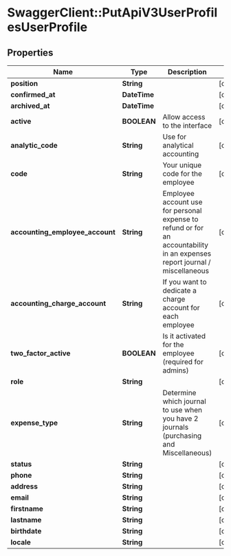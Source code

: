# SwaggerClient::PutApiV3UserProfilesUserProfile

## Properties
Name | Type | Description | Notes
------------ | ------------- | ------------- | -------------
**position** | **String** |  | [optional] 
**confirmed_at** | **DateTime** |  | [optional] 
**archived_at** | **DateTime** |  | [optional] 
**active** | **BOOLEAN** | Allow access to the interface | [optional] 
**analytic_code** | **String** | Use for analytical accounting | [optional] 
**code** | **String** | Your unique code for the employee | [optional] 
**accounting_employee_account** | **String** | Employee account use for personal expense to refund or for an accountability in an expenses report journal / miscellaneous | [optional] 
**accounting_charge_account** | **String** | If you want to dedicate a charge account for each employee | [optional] 
**two_factor_active** | **BOOLEAN** | Is it activated for the employee (required for admins) | [optional] 
**role** | **String** |  | [optional] 
**expense_type** | **String** | Determine which journal to use when you have 2 journals (purchasing and Miscellaneous) | [optional] 
**status** | **String** |  | [optional] 
**phone** | **String** |  | [optional] 
**address** | **String** |  | [optional] 
**email** | **String** |  | [optional] 
**firstname** | **String** |  | [optional] 
**lastname** | **String** |  | [optional] 
**birthdate** | **String** |  | [optional] 
**locale** | **String** |  | [optional] 


